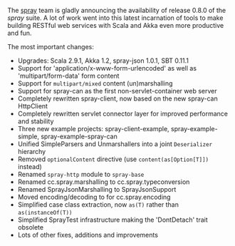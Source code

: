 The [spray](http://spray.cc) team is gladly announcing the availability of release 0.8.0 of the _spray_ suite.
A lot of work went into this latest incarnation of tools to make building RESTful web services with Scala and
Akka even more productive and fun.

The most important changes:

* Upgrades: Scala 2.9.1, Akka 1.2, spray-json 1.0.1, SBT 0.11.1
* Support for 'application/x-www-form-urlencoded' as well as 'multipart/form-data' form content
* Support for `multipart/mixed` content (un)marshalling
* Support for spray-can as the first non-servlet-container web server
* Completely rewritten spray-client, now based on the new spray-can HttpClient
* Completely rewritten servlet connector layer for improved performance and stability
* Three new example projects: spray-client-example, spray-example-simple, spray-example-spray-can
* Unified SimpleParsers and Unmarshallers into a joint `Deserializer` hierarchy
* Removed `optionalContent` directive (use `content(as[Option[T]])` instead)
* Renamed `spray-http` module to `spray-base`
* Renamed cc.spray.marshalling to cc.spray.typeconversion
* Renamed SprayJsonMarshalling to SprayJsonSupport
* Moved encoding/decoding to for cc.spray.encoding
* Simplified case class extraction, now `as(T)` rather than `as(instanceOf(T))`
* Simplified SprayTest infrastructure making the 'DontDetach' trait obsolete
* Lots of other fixes, additions and improvements